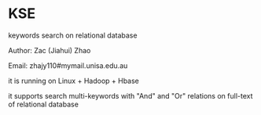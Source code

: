 # KSE
keywords search on relational database

Author: Zac (Jiahui) Zhao

Email: zhajy110#mymail.unisa.edu.au

it is running on Linux + Hadoop + Hbase

it supports search multi-keywords with "And" and "Or" relations on full-text of relational database
